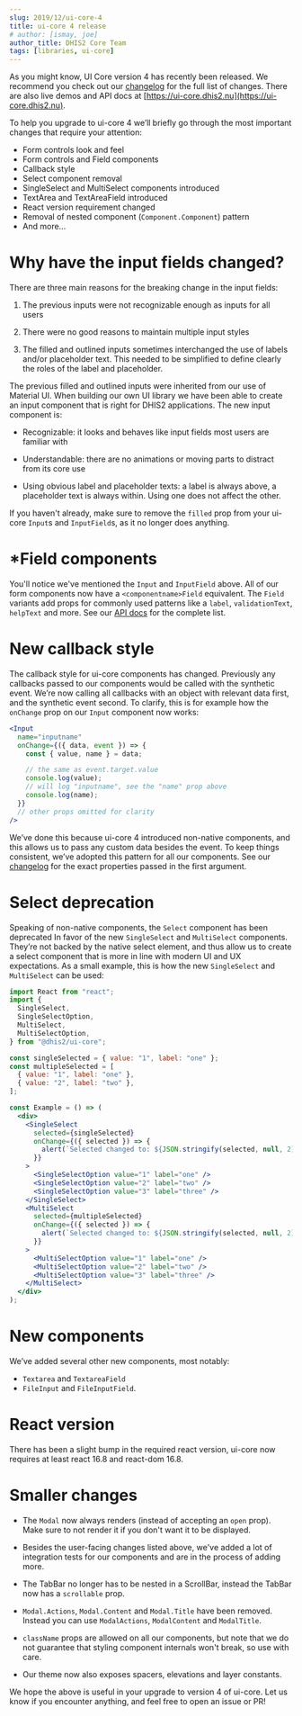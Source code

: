 ```yaml
---
slug: 2019/12/ui-core-4
title: ui-core 4 release
# author: [ismay, joe]
author_title: DHIS2 Core Team
tags: [libraries, ui-core]
---
```


As you might know, UI Core version 4 has recently been released. We
recommend you check out our
[changelog](https://github.com/dhis2/ui-core/blob/master/CHANGELOG.md)
for the full list of changes. There are also live demos and API docs at
[https://ui-core.dhis2.nu](https://ui-core.dhis2.nu).

<!--truncate-->

To help you upgrade to ui-core 4 we’ll briefly go through the most
important changes that require your attention:

- Form controls look and feel
- Form controls and Field components
- Callback style
- Select component removal
- SingleSelect and MultiSelect components introduced
- TextArea and TextAreaField introduced
- React version requirement changed
- Removal of nested component (`Component.Component`) pattern
- And more...

# Why have the input fields changed?

There are three main reasons for the breaking change in the input fields:

1. The previous inputs were not recognizable enough as inputs for all
   users

2. There were no good reasons to maintain multiple input styles

3. The filled and outlined inputs sometimes interchanged the use of
   labels and/or placeholder text. This needed to be simplified to
   define clearly the roles of the label and placeholder.

The previous filled and outlined inputs were inherited from our use of
Material UI. When building our own UI library we have been able to
create an input component that is right for DHIS2 applications. The new
input component is:

- Recognizable: it looks and behaves like input fields most users are
  familiar with

- Understandable: there are no animations or moving parts to distract
  from its core use

- Using obvious label and placeholder texts: a label is always above, a
  placeholder text is always within. Using one does not affect the
  other.

If you haven't already, make sure to remove the `filled` prop from your
ui-core `Input`s and `InputField`s, as it no longer does anything.

# \*Field components

You'll notice we've mentioned the `Input` and `InputField` above. All of
our form components now have a `<componentname>Field` equivalent. The
`Field` variants add props for commonly used patterns like a `label`,
`validationText`, `helpText` and more. See our [API
docs](https://ui-core.dhis2.nu/#/api) for the complete list.

# New callback style

The callback style for ui-core components has changed. Previously any
callbacks passed to our components would be called with the synthetic
event. We’re now calling all callbacks with an object with relevant data
first, and the synthetic event second. To clarify, this is for example
how the `onChange` prop on our `Input` component now works:

```jsx
<Input
  name="inputname"
  onChange={({ data, event }) => {
    const { value, name } = data;

    // the same as event.target.value
    console.log(value);
    // will log "inputname", see the "name" prop above
    console.log(name);
  }}
  // other props omitted for clarity
/>
```

We’ve done this because ui-core 4 introduced non-native components, and
this allows us to pass any custom data besides the event. To keep things
consistent, we’ve adopted this pattern for all our components. See our
[changelog](https://github.com/dhis2/ui-core/blob/master/CHANGELOG.md#breaking-changes)
for the exact properties passed in the first argument.

# Select deprecation

Speaking of non-native components, the `Select` component has been
deprecated In favor of the new `SingleSelect` and `MultiSelect`
components. They’re not backed by the native select element, and thus
allow us to create a select component that is more in line with modern
UI and UX expectations. As a small example, this is how the new
`SingleSelect` and `MultiSelect` can be used:

```jsx
import React from "react";
import {
  SingleSelect,
  SingleSelectOption,
  MultiSelect,
  MultiSelectOption,
} from "@dhis2/ui-core";

const singleSelected = { value: "1", label: "one" };
const multipleSelected = [
  { value: "1", label: "one" },
  { value: "2", label: "two" },
];

const Example = () => (
  <div>
    <SingleSelect
      selected={singleSelected}
      onChange={({ selected }) => {
        alert(`Selected changed to: ${JSON.stringify(selected, null, 2)}`);
      }}
    >
      <SingleSelectOption value="1" label="one" />
      <SingleSelectOption value="2" label="two" />
      <SingleSelectOption value="3" label="three" />
    </SingleSelect>
    <MultiSelect
      selected={multipleSelected}
      onChange={({ selected }) => {
        alert(`Selected changed to: ${JSON.stringify(selected, null, 2)}`);
      }}
    >
      <MultiSelectOption value="1" label="one" />
      <MultiSelectOption value="2" label="two" />
      <MultiSelectOption value="3" label="three" />
    </MultiSelect>
  </div>
);
```

# New components

We’ve added several other new components, most notably:

- `Textarea` and `TextareaField`
- `FileInput` and `FileInputField`.

# React version

There has been a slight bump in the required react version, ui-core now
requires at least react 16.8 and react-dom 16.8.

# Smaller changes

- The `Modal` now always renders (instead of accepting an `open` prop).
  Make sure to not render it if you don't want it to be displayed.

- Besides the user-facing changes listed above, we've added a lot of
  integration tests for our components and are in the process of adding
  more.

- The TabBar no longer has to be nested in a ScrollBar, instead the
  TabBar now has a `scrollable` prop.

- `Modal.Actions`, `Modal.Content` and `Modal.Title` have been removed.
  Instead you can use `ModalActions`, `ModalContent` and `ModalTitle`.

- `className` props are allowed on all our components, but note that we
  do not guarantee that styling component internals won't break, so use
  with care.

- Our theme now also exposes spacers, elevations and layer constants.

We hope the above is useful in your upgrade to version 4 of ui-core. Let
us know if you encounter anything, and feel free to open an issue or PR!
